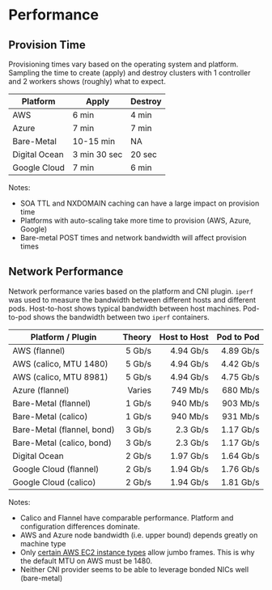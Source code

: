 # Performance

## Provision Time

Provisioning times vary based on the operating system and platform. Sampling the time to create (apply) and destroy clusters with 1 controller and 2 workers shows (roughly) what to expect.

| Platform      | Apply | Destroy |
|---------------|-------|---------|
| AWS           | 6 min | 4 min   |
| Azure         | 7 min | 7 min   |
| Bare-Metal    | 10-15 min | NA  |
| Digital Ocean | 3 min 30 sec | 20 sec |
| Google Cloud  | 7 min | 6 min   |

Notes:

* SOA TTL and NXDOMAIN caching can have a large impact on provision time
* Platforms with auto-scaling take more time to provision (AWS, Azure, Google)
* Bare-metal POST times and network bandwidth will affect provision times

## Network Performance

Network performance varies based on the platform and CNI plugin. `iperf` was used to measure the bandwidth between different hosts and different pods. Host-to-host shows typical bandwidth between host machines. Pod-to-pod shows the bandwidth between two `iperf` containers.

| Platform / Plugin          | Theory | Host to Host | Pod to Pod   |
|----------------------------|-------:|-------------:|-------------:|
| AWS (flannel)              | 5 Gb/s | 4.94 Gb/s    | 4.89 Gb/s    |
| AWS (calico, MTU 1480)     | 5 Gb/s | 4.94 Gb/s    | 4.42 Gb/s    |
| AWS (calico, MTU 8981)     | 5 Gb/s | 4.94 Gb/s    | 4.75 Gb/s    |
| Azure (flannel)            | Varies |  749 Mb/s    | 680 Mb/s     |
| Bare-Metal (flannel)       | 1 Gb/s |  940 Mb/s    | 903 Mb/s     |
| Bare-Metal (calico)        | 1 Gb/s |  940 Mb/s    | 931 Mb/s     |
| Bare-Metal (flannel, bond) | 3 Gb/s |  2.3 Gb/s    | 1.17 Gb/s    |
| Bare-Metal (calico, bond)  | 3 Gb/s |  2.3 Gb/s    | 1.17 Gb/s    |
| Digital Ocean              | 2 Gb/s | 1.97 Gb/s    | 1.64 Gb/s    |
| Google Cloud (flannel)     | 2 Gb/s | 1.94 Gb/s    | 1.76 Gb/s    |
| Google Cloud (calico)      | 2 Gb/s | 1.94 Gb/s    | 1.81 Gb/s    |

Notes:

* Calico and Flannel have comparable performance. Platform and configuration differences dominate.
* AWS and Azure node bandwidth (i.e. upper bound) depends greatly on machine type
* Only [certain AWS EC2 instance types](http://docs.aws.amazon.com/AWSEC2/latest/UserGuide/network_mtu.html#jumbo_frame_instances) allow jumbo frames. This is why the default MTU on AWS must be 1480.
* Neither CNI provider seems to be able to leverage bonded NICs well (bare-metal)

